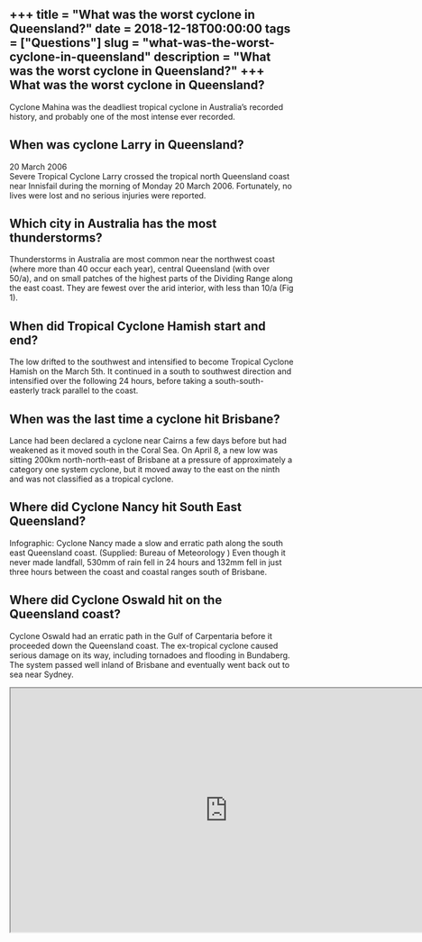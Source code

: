 +++
title = "What was the worst cyclone in Queensland?"
date = 2018-12-18T00:00:00
tags = ["Questions"]
slug = "what-was-the-worst-cyclone-in-queensland"
description = "What was the worst cyclone in Queensland?"
+++
What was the worst cyclone in Queensland?
-----------------------------------------

Cyclone Mahina was the deadliest tropical cyclone in Australia’s recorded history, and probably one of the most intense ever recorded.

When was cyclone Larry in Queensland?
-------------------------------------

20 March 2006  
Severe Tropical Cyclone Larry crossed the tropical north Queensland coast near Innisfail during the morning of Monday 20 March 2006. Fortunately, no lives were lost and no serious injuries were reported.

Which city in Australia has the most thunderstorms?
---------------------------------------------------

Thunderstorms in Australia are most common near the northwest coast (where more than 40 occur each year), central Queensland (with over 50/a), and on small patches of the highest parts of the Dividing Range along the east coast. They are fewest over the arid interior, with less than 10/a (Fig 1).

When did Tropical Cyclone Hamish start and end?
-----------------------------------------------

The low drifted to the southwest and intensified to become Tropical Cyclone Hamish on the March 5th. It continued in a south to southwest direction and intensified over the following 24 hours, before taking a south-south-easterly track parallel to the coast.

When was the last time a cyclone hit Brisbane?
----------------------------------------------

Lance had been declared a cyclone near Cairns a few days before but had weakened as it moved south in the Coral Sea. On April 8, a new low was sitting 200km north-north-east of Brisbane at a pressure of approximately a category one system cyclone, but it moved away to the east on the ninth and was not classified as a tropical cyclone.

Where did Cyclone Nancy hit South East Queensland?
--------------------------------------------------

Infographic: Cyclone Nancy made a slow and erratic path along the south east Queensland coast. (Supplied: Bureau of Meteorology ) Even though it never made landfall, 530mm of rain fell in 24 hours and 132mm fell in just three hours between the coast and coastal ranges south of Brisbane.

Where did Cyclone Oswald hit on the Queensland coast?
-----------------------------------------------------

Cyclone Oswald had an erratic path in the Gulf of Carpentaria before it proceeded down the Queensland coast. The ex-tropical cyclone caused serious damage on its way, including tornadoes and flooding in Bundaberg. The system passed well inland of Brisbane and eventually went back out to sea near Sydney.

<iframe allow="accelerometer; autoplay; clipboard-write; encrypted-media; gyroscope; picture-in-picture" allowfullscreen="" class="__youtube_prefs__  epyt-is-override  no-lazyload" data-no-lazy="1" data-origheight="433" data-origwidth="770" data-skipgform_ajax_framebjll="" height="433" id="_ytid_24691" loading="lazy" src="https://www.youtube.com/embed/ll3p3Wxra48?enablejsapi=1&autoplay=0&cc_load_policy=0&cc_lang_pref=&iv_load_policy=1&loop=0&modestbranding=0&rel=1&fs=1&playsinline=0&autohide=2&theme=dark&color=red&controls=1&" title="YouTube player" width="770"></iframe>